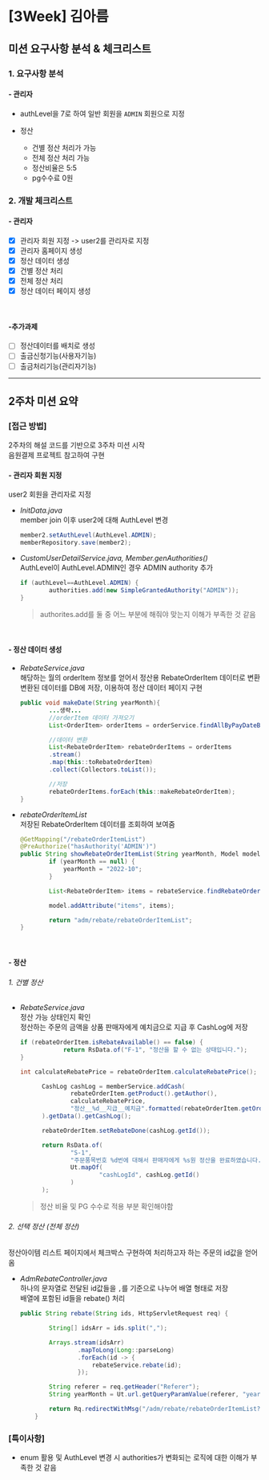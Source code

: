 # [3Week] 김아름

## 미션 요구사항 분석 & 체크리스트

### 1. 요구사항 분석
#### - 관리자  

- authLevel을 7로 하여 일반 회원을 `ADMIN` 회원으로 지정
- 정산  
  
  - 건별 정산 처리가 가능
  - 전체 정산 처리 가능
  - 정산비율은 5:5
  - pg수수료 0원

### 2. 개발 체크리스트
#### - 관리자
- [x] 관리자 회원 지정 -> user2를 관리자로 지정
- [x] 관리자 홈페이지 생성
- [x] 정산 데이터 생성
- [x] 건별 정산 처리
- [x] 전체 정산 처리
- [x] 정산 데이터 페이지 생성 
<br/>

#### -추가과제
- [ ] 정산데이터를 배치로 생성
- [ ] 출금신청기능(사용자기능)
- [ ] 출금처리기능(관리자기능)

---

## 2주차 미션 요약

### [접근 방법]

2주차의 해설 코드를 기반으로 3주차 미션 시작  
음원결제 프로젝트 참고하여 구현

#### - 관리자 회원 지정  
user2 회원을 관리자로 지정

- _InitData.java_  
member join 이후 user2에 대해 AuthLevel 변경
  ```java
  member2.setAuthLevel(AuthLevel.ADMIN);
  memberRepository.save(member2);
  ```

- _CustomUserDetailService.java, Member.genAuthorities()_  
AuthLevel이 AuthLevel.ADMIN인 경우 ADMIN authority 추가
  ```java
  if (authLevel==AuthLevel.ADMIN) {
          authorities.add(new SimpleGrantedAuthority("ADMIN"));
  }
  ```  
  > authorites.add를 둘 중 어느 부분에 해줘야 맞는지 이해가 부족한 것 같음

<br/>

#### - 정산 데이터 생성
- _RebateService.java_  
  해당하는 월의 orderItem 정보를 얻어서 정산용 RebateOrderItem 데이터로 변환  
  변환된 데이터를 DB에 저장, 이용하여 정산 데이터 페이지 구현
  ```java
  public void makeDate(String yearMonth){
          ...생략...
          //orderItem 데이터 가져오기
          List<OrderItem> orderItems = orderService.findAllByPayDateBetween(fromDate, toDate);
  
          //데이터 변환
          List<RebateOrderItem> rebateOrderItems = orderItems
          .stream()
          .map(this::toRebateOrderItem)
          .collect(Collectors.toList());
  
          //저장
          rebateOrderItems.forEach(this::makeRebateOrderItem);
  }
  ```  
- _rebateOrderItemList_  
저장된 RebateOrderItem 데이터를 조회하여 보여줌
  ```java
  @GetMapping("/rebateOrderItemList")
  @PreAuthorize("hasAuthority('ADMIN')")
  public String showRebateOrderItemList(String yearMonth, Model model) {
          if (yearMonth == null) {
              yearMonth = "2022-10";
          }
  
          List<RebateOrderItem> items = rebateService.findRebateOrderItemsByPayDateIn(yearMonth);
  
          model.addAttribute("items", items);
  
          return "adm/rebate/rebateOrderItemList";
  }
  ```  

<br/>

#### - 정산
###### 1. 건별 정산  

- _RebateService.java_  
정산 가능 상태인지 확인  
정산하는 주문의 금액을 상품 판매자에게 예치금으로 지급 후 CashLog에 저장  
  ```java
  if (rebateOrderItem.isRebateAvailable() == false) {
              return RsData.of("F-1", "정산을 할 수 없는 상태입니다.");
  }
  
  int calculateRebatePrice = rebateOrderItem.calculateRebatePrice();

        CashLog cashLog = memberService.addCash(
                rebateOrderItem.getProduct().getAuthor(),
                calculateRebatePrice,
                "정산__%d__지급__예치금".formatted(rebateOrderItem.getOrderItem().getId())
        ).getData().getCashLog();

        rebateOrderItem.setRebateDone(cashLog.getId());

        return RsData.of(
                "S-1",
                "주문품목번호 %d번에 대해서 판매자에게 %s원 정산을 완료하였습니다.".formatted(rebateOrderItem.getOrderItem().getId(), calculateRebatePrice),
                Ut.mapOf(
                        "cashLogId", cashLog.getId()
                )
        );
  ```  
  
  > 정산 비율 및 PG 수수로 적용 부분 확인해야함

###### 2. 선택 정산 (전체 정산)
정산아이템 리스트 페이지에서 체크박스 구현하여 처리하고자 하는 주문의 id값을 얻어옴  

- _AdmRebateController.java_  
하나의 문자열로 전달된 id값들을 `,`를 기준으로 나누어 배열 형태로 저장  
배열에 포함된 id들을 rebate() 처리
  ```java
  public String rebate(String ids, HttpServletRequest req) {
  
          String[] idsArr = ids.split(",");
  
          Arrays.stream(idsArr)
                  .mapToLong(Long::parseLong)
                  .forEach(id -> {
                      rebateService.rebate(id);
                  });
  
          String referer = req.getHeader("Referer");
          String yearMonth = Ut.url.getQueryParamValue(referer, "yearMonth", "");
  
          return Rq.redirectWithMsg("/adm/rebate/rebateOrderItemList?yearMonth=%s".formatted(yearMonth), "%d건의 정산품목을 정산처리하였습니다.".formatted(idsArr.length));
      }
  ```



### [특이사항]
- enum 활용 및 AuthLevel 변경 시 authorities가 변화되는 로직에 대한 이해가 부족한 것 같음